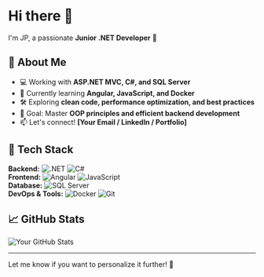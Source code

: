 # Hi there 👋  

I'm JP, a passionate **Junior .NET Developer** 🚀  

## 🔹 About Me  
- 💻 Working with **ASP.NET MVC, C#, and SQL Server**  
- 🌱 Currently learning **Angular, JavaScript, and Docker**  
- 🛠️ Exploring **clean code, performance optimization, and best practices**  
- 🎯 Goal: Master **OOP principles and efficient backend development**  
- 📫 Let's connect! **[Your Email / LinkedIn / Portfolio]**  

## 🔧 Tech Stack  
**Backend:** ![.NET](https://img.shields.io/badge/.NET-512BD4?style=for-the-badge&logo=dotnet&logoColor=white) ![C#](https://img.shields.io/badge/C%23-239120?style=for-the-badge&logo=c-sharp&logoColor=white)  
**Frontend:** ![Angular](https://img.shields.io/badge/Angular-DD0031?style=for-the-badge&logo=angular&logoColor=white) ![JavaScript](https://img.shields.io/badge/JavaScript-F7DF1E?style=for-the-badge&logo=javascript&logoColor=black)  
**Database:** ![SQL Server](https://img.shields.io/badge/SQL%20Server-CC2927?style=for-the-badge&logo=microsoft-sql-server&logoColor=white)  
**DevOps & Tools:** ![Docker](https://img.shields.io/badge/Docker-2496ED?style=for-the-badge&logo=docker&logoColor=white) ![Git](https://img.shields.io/badge/Git-F05032?style=for-the-badge&logo=git&logoColor=white)  

## 📈 GitHub Stats  
![Your GitHub Stats](https://github-readme-stats.vercel.app/api?username=YourGitHubUsername&show_icons=true&theme=dark)  

---

Let me know if you want to personalize it further! 🚀
